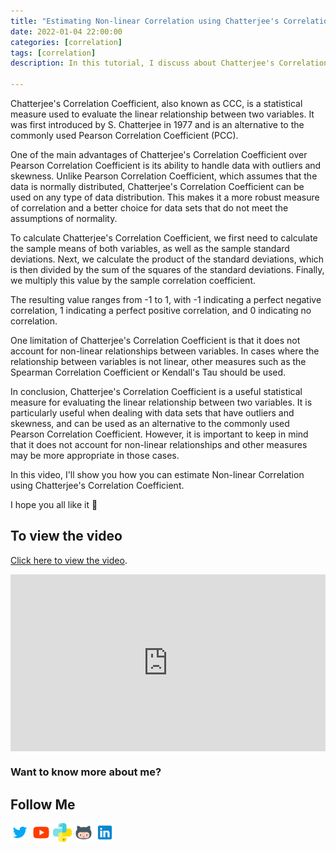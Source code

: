 ```yaml
---
title: "Estimating Non-linear Correlation using Chatterjee's Correlation Coefficient"
date: 2022-01-04 22:00:00
categories: [correlation]
tags: [correlation]
description: In this tutorial, I discuss about Chatterjee's Correlation Coefficient.

---
```


Chatterjee's Correlation Coefficient, also known as CCC, is a statistical measure used to evaluate the linear relationship between two variables. It was first introduced by S. Chatterjee in 1977 and is an alternative to the commonly used Pearson Correlation Coefficient (PCC).

One of the main advantages of Chatterjee's Correlation Coefficient over Pearson Correlation Coefficient is its ability to handle data with outliers and skewness. Unlike Pearson Correlation Coefficient, which assumes that the data is normally distributed, Chatterjee's Correlation Coefficient can be used on any type of data distribution. This makes it a more robust measure of correlation and a better choice for data sets that do not meet the assumptions of normality.

To calculate Chatterjee's Correlation Coefficient, we first need to calculate the sample means of both variables, as well as the sample standard deviations. Next, we calculate the product of the standard deviations, which is then divided by the sum of the squares of the standard deviations. Finally, we multiply this value by the sample correlation coefficient.

The resulting value ranges from -1 to 1, with -1 indicating a perfect negative correlation, 1 indicating a perfect positive correlation, and 0 indicating no correlation.

One limitation of Chatterjee's Correlation Coefficient is that it does not account for non-linear relationships between variables. In cases where the relationship between variables is not linear, other measures such as the Spearman Correlation Coefficient or Kendall's Tau should be used.

In conclusion, Chatterjee's Correlation Coefficient is a useful statistical measure for evaluating the linear relationship between two variables. It is particularly useful when dealing with data sets that have outliers and skewness, and can be used as an alternative to the commonly used Pearson Correlation Coefficient. However, it is important to keep in mind that it does not account for non-linear relationships and other measures may be more appropriate in those cases.

In this video, I'll show you how you can estimate Non-linear Correlation using Chatterjee's Correlation Coefficient.

I hope you all like it 🙂

## To view the video

<p> <a href="https://www.youtube.com/watch?v=rqT_eh8qbvw">Click here to view the video</a>.</p>

<div style="position: relative; padding-bottom: 56.25%; height: 0; overflow: hidden;">
  <iframe src="https://www.youtube.com/embed/rqT_eh8qbvw" style="position: absolute; top: 0; left: 0; width: 100%; height: 100%; border:0;" allowfullscreen title="YouTube Video"></iframe>
</div>

### Want to know more about me?
## Follow Me
<a href="https://twitter.com/_bhaveshbhatt" target="_blank"><img class="ai-subscribed-social-icon" src="/assets/images/tw.png" width="30"></a>
<a href="https://www.youtube.com/bhaveshbhatt8791/" target="_blank"><img class="ai-subscribed-social-icon" src="/assets/images/ytb.png" width="30"></a>
<a href="https://www.youtube.com/PythonTricks/" target="_blank"><img class="ai-subscribed-social-icon" src="/assets/images/python_logo.png" width="30"></a>
<a href="https://github.com/bhattbhavesh91" target="_blank"><img class="ai-subscribed-social-icon" src="/assets/images/gthb.png" width="30"></a>
<a href="https://www.linkedin.com/in/bhattbhavesh91/" target="_blank"><img class="ai-subscribed-social-icon" src="/assets/images/lnkdn.png" width="30"></a>